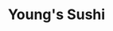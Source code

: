 ---
layout: place
title: "Young's Sushi"
permalink: /ohio/willoughby/young-s-sushi.html
stateAbbr: OH
stateName: Ohio
cityName: Willoughby
seo:
  name: "Young's Sushi"
  type: Restaurant
  links: http://youngssushi.com/
description: "Rolls, sashimi & party plates round out the menu at this informal Japanese restaurant. Looking for sushi in Willoughby, Ohio? Check out Young's Sushi for a d..."
place_id: ChIJnXfNV3SpMYgRjJRMyhgsSEY
photos:
  - name: >-
      places/ChIJnXfNV3SpMYgRjJRMyhgsSEY/photos/AeeoHcIHD3o8RGK81B_RGfHvx3kRvRXiNtofKAUyMnCtrSEoqtsIdrD9vlC1iUBTKtGK8KkSNVr82BOhp7tKKx0AfiNLOK2vSkPc-wvIA2iWuVPfpPyLazwSdLGW6mktPGIlMKqkgwj_o-uOMq-3Yz0eNwxuiWrFIAwY_6RtCD1bil34MD0XPNAeu6HHqXFw1lLa6hR09AVTKfK4KUt1cVOdwIFMhbLIrqafIEKWJAqxDg7q9xnO109K8kKgkfMTOxIsW_zB8P4nrgMd7eDXxf8OJtTNMoaCxGBYA7xJ2lYp8fxmyMbqW6LD1UrDEVaH_MfXD16b7OVNW0CZsDGKg4tAqY7_Om_zCUoVa6ck7ivbeEazol46D2zKQdS0t3HCEgfjBfTKFjRWCiKTG5hO4gZqlrccAAylj4nEU1kUtwwaGidDcZ3V
    widthPx: 4000
    heightPx: 2252
    authorAttributions:
      - displayName: Doug Farrell Godard
        uri: https://maps.google.com/maps/contrib/106219700403652066501
        photoUri: >-
          https://lh3.googleusercontent.com/a-/ALV-UjWmL5eiJqKh3HnrFLVmdEQOf4NOOoYaQIqTd-_xtQG-sgKSmzqGpQ=s100-p-k-no-mo
    flagContentUri: >-
      https://www.google.com/local/imagery/report/?cb_client=maps_api_places.places_api&image_key=!1e10!2sCIHM0ogKEICAgIDOhMveggE&hl=en-US
    googleMapsUri: >-
      https://www.google.com/maps/place//data=!3m4!1e2!3m2!1sCIHM0ogKEICAgIDOhMveggE!2e10!4m2!3m1!1s0x8831a97457cd779d:0x46482c18ca4c948c
  - name: >-
      places/ChIJnXfNV3SpMYgRjJRMyhgsSEY/photos/AeeoHcLuqm8BV4PFDRSK7TDqcwzZ3rpu5HkhqfoQr1WCENthF0NcQlUmGdC-DUbhZPllsit5JFbZwT06dSHAgUnIpJHIBkZYY_YSwgGkyaJ00d0Ujy9skWzfRhVTMnoPmg75mjQM92IcRMh24SJWPDdI01h9pJdb0g_2HKK-r0DrmL6xgcskuX9skq2GLrHozd_AT_njx1dkU9EqN8_ktBWxswsXf1x4afLVRdMSLgJq3dLOl_dCXSyrr2fnoy4faCszJ7rUmjfEUcMH5ConOg7-kRCw4vFBPB-75TMYJGvGSryJPVMNlo3sf3lPGsvoLbsB804jXpxdSbfO_kSFnzSyrD7zufpYYgFWovNq_S-DRrPS-tjkq9hz65Eyx103gws4jxtrC285lXmwaNTNI0l7EUYDvWmZiqjup1JlG-bEQCoIVA
    widthPx: 4032
    heightPx: 2097
    authorAttributions:
      - displayName: Kayoko
        uri: https://maps.google.com/maps/contrib/104512859639289667274
        photoUri: >-
          https://lh3.googleusercontent.com/a/ACg8ocIuswTU6eMf4O2nl0V4tTeQXDqiRznmRwF7_EBlxL8TVDE4N8mM=s100-p-k-no-mo
    flagContentUri: >-
      https://www.google.com/local/imagery/report/?cb_client=maps_api_places.places_api&image_key=!1e10!2sCIHM0ogKEICAgICzwdfkPg&hl=en-US
    googleMapsUri: >-
      https://www.google.com/maps/place//data=!3m4!1e2!3m2!1sCIHM0ogKEICAgICzwdfkPg!2e10!4m2!3m1!1s0x8831a97457cd779d:0x46482c18ca4c948c
  - name: >-
      places/ChIJnXfNV3SpMYgRjJRMyhgsSEY/photos/AeeoHcJJn8pSUfoLbF5_OZddCg9r220zgc2MQIXD5hT-jbsR8p35yIksrVUES1SpOyXvZrsUDCjsUL_ZMu5Tkgge22-DN7Aw2Ze6MWUs03QMdT7MssFAEvzVN3RsSJbRrfw8ZFYZlvI8fE89SgL52Y7WPgGd1m9iMbIyiYCfsZVHxmq2NmVQMolCdgxKiQTAKSQBuiB6TwoZa9JN6YezVN00MvMwMP4mRYmX0bKpfn6gymW8QsTFRjGrA7BySoUHo4eSle6OyBlEF5P6yj93y1-dmpMNCWHbi4F27HsZWmqmOFsOSw1RDWV6XBNWecDfYtZTN_4L1Qq8xPIzMdb-lU8vhqSileUJd6cOmiXOXJ7S8u_JkakvQOBiBR26GHG7POjoFB5r5JA90BuRNAbzGUoULMbxh6bzTLP0OB1WofBdezz9TXDr
    widthPx: 4000
    heightPx: 3000
    authorAttributions:
      - displayName: Gabriella Fujs
        uri: https://maps.google.com/maps/contrib/107157114049095362421
        photoUri: >-
          https://lh3.googleusercontent.com/a-/ALV-UjX-jGG7OJzg67WUnz32Wc4_PZtBvLiN9XB8DL_LOdmPbMd2InfK5Q=s100-p-k-no-mo
    flagContentUri: >-
      https://www.google.com/local/imagery/report/?cb_client=maps_api_places.places_api&image_key=!1e10!2sCIHM0ogKEICAgMDIka6MlwE&hl=en-US
    googleMapsUri: >-
      https://www.google.com/maps/place//data=!3m4!1e2!3m2!1sCIHM0ogKEICAgMDIka6MlwE!2e10!4m2!3m1!1s0x8831a97457cd779d:0x46482c18ca4c948c
  - name: >-
      places/ChIJnXfNV3SpMYgRjJRMyhgsSEY/photos/AeeoHcJcfanvmkgjdtm3Itv23zS3mH6vzk06UrThMtJ-M_Pl_9QxCnkurJlGvVP5Dn3AhKwQ8Hh8pgO_gNjEVUqzxBb1ntknJzzLXnsKdalRwnaBxhZuvnowNrGwWmdIXbgdOp9Hh9_ommoCVglChJVb8F7_w3BlqilOpTXZrsU3HlAP4cCiYZrFD7Ye5OhLxIiprd-fdOZsLWvYjMdWEkZqVtR2xx9Tv-itkt-azl-sdBcIFdIZkSj4eSGdhnzCuY3CJLetr-GEucCO4-uzbZR3nrW1_RYmzoac41tcNk0cnMS0c97w4OMjvnJAHzfadhcAaPVHjeNyFzc9KCtDUTJuGQeFmpa3aao7LofIlKB2bUq9BHUsKcSQVE3TtxHTM5zFUfubFn1_T-4rIWsRZerL8jHcIhqZnkUqPOOY2bX148M
    widthPx: 3000
    heightPx: 4000
    authorAttributions:
      - displayName: Monica DINGXIN
        uri: https://maps.google.com/maps/contrib/111602210824730625639
        photoUri: >-
          https://lh3.googleusercontent.com/a-/ALV-UjXhbRKysjd4jzt52L48H1Qrex8b1LNvhe2L8B3TSTAbjvvoqt5W=s100-p-k-no-mo
    flagContentUri: >-
      https://www.google.com/local/imagery/report/?cb_client=maps_api_places.places_api&image_key=!1e10!2sCIHM0ogKEICAgICHhf6tAQ&hl=en-US
    googleMapsUri: >-
      https://www.google.com/maps/place//data=!3m4!1e2!3m2!1sCIHM0ogKEICAgICHhf6tAQ!2e10!4m2!3m1!1s0x8831a97457cd779d:0x46482c18ca4c948c
  - name: >-
      places/ChIJnXfNV3SpMYgRjJRMyhgsSEY/photos/AeeoHcJ56PfbN0PiQe6bt4g8GPrHyTBvXIscaLgDZlcTmniUeh2fPG-RPe0Qp1Wl6iAhPC0-ANK0A5e75rmFRC3w59Fx3JcMLDY4c3ElakBXErath-UzYlZ3rPYiaIQ8T0bvDgEEyUI-t7nYE9BmqBF_ehpr-hlmPrYHL1yaAyaX3SHFcRxc5pOuSYgf0s-XSfI0OHeqOy7hq2kUWhbGbZw5YDimY_mUvnshz84g9VL5wxei-dmKWfeHDlBpkEmzvXYqmHimr6WP9FURN-ojZZB04Rm1UGwTwLXljthyvCHbrJgdtGSQU34Yn1U86kV2YKN1m0wP9Mq4iK5YOAXH5hbYA3kXjcOFRtcPXQgiBGCXkkkXwNtnfzhWPTntk28Ez8R2CQxoJ7nD77zNIei6JoSuORB_GCH3JoGLufGMhMhvPJ_YlQ
    widthPx: 4032
    heightPx: 3024
    authorAttributions:
      - displayName: Brady “Brady B” Baker
        uri: https://maps.google.com/maps/contrib/117507026779558238681
        photoUri: >-
          https://lh3.googleusercontent.com/a-/ALV-UjW-nP6_tiWK3rQ2xu4qmDCQB63ZQxVsTccLBv4QVLyQsIJsUJ4H=s100-p-k-no-mo
    flagContentUri: >-
      https://www.google.com/local/imagery/report/?cb_client=maps_api_places.places_api&image_key=!1e10!2sCIHM0ogKEICAgICfy7n_GQ&hl=en-US
    googleMapsUri: >-
      https://www.google.com/maps/place//data=!3m4!1e2!3m2!1sCIHM0ogKEICAgICfy7n_GQ!2e10!4m2!3m1!1s0x8831a97457cd779d:0x46482c18ca4c948c
  - name: >-
      places/ChIJnXfNV3SpMYgRjJRMyhgsSEY/photos/AeeoHcJWqpOrUClcY9DMfvBCDiBgdIlsu53CpNPdftheLQpakeLh0AVe3XeWgl49uwaWem8mv3VFTYPbn7WIwYqykiwF4a2kWzfeF3NVZpTgWIa43Ty3fLxOuHj-uw8PGZb55hEUwoA_A5M4yHrPJaF9RdKI-xndHMxon4u5-5cgxMS-pZu89ORUEhw065d8YZRWbWT0G80m0o_nkUPsEIsHAo6F7K2r9MMDMB0XvdOyw2wLYIfDJAcc5zw3cOKczp5P6LlTJSIp_ImTG_JsFpQVsiN4oMjtNmF13k-wDllB3rIIzOAMeX7NQmhfW-dDYgR9pxS3rxP3pTuPxTXOTGPoqq3QjDnVrPBp4AJfiF3nzGSCycbrDMHKnSQeO1bP4SZFSh_cT6JRjYbrbbdi0Vubu48wC86bCYe-dReKDmnrpOuEZQ
    widthPx: 4000
    heightPx: 3000
    authorAttributions:
      - displayName: Jennifer Tanner
        uri: https://maps.google.com/maps/contrib/105907624080415669736
        photoUri: >-
          https://lh3.googleusercontent.com/a-/ALV-UjXrVhq67nNvph182npJLKmOxoNBvKNaZnZjADOkztMLMyurjbxo4w=s100-p-k-no-mo
    flagContentUri: >-
      https://www.google.com/local/imagery/report/?cb_client=maps_api_places.places_api&image_key=!1e10!2sCIHM0ogKEICAgICn6pSfcA&hl=en-US
    googleMapsUri: >-
      https://www.google.com/maps/place//data=!3m4!1e2!3m2!1sCIHM0ogKEICAgICn6pSfcA!2e10!4m2!3m1!1s0x8831a97457cd779d:0x46482c18ca4c948c
  - name: >-
      places/ChIJnXfNV3SpMYgRjJRMyhgsSEY/photos/AeeoHcK4qq5leydWhfrr08dG13ra10oAUtIyu3nHoB2xnDHCgpW9vZv2KnhM6R54nKTzhK3uS9m0rORb2iUdmk6_ynN2EzwSRQTlIFWS3FxCpXv78ULFlQRw64-L-ADkA5OnnwsSYxA0fHfAbDnF_OiSkF2MAWvg5iv8FOh8FYsa5lwYo6XZqQmEyoUspZAkuDaOM-XlX68naj8Z3DEx3yVaBpI6EBSiiAMf-06GNyOXPgrZ3L40MaqarIpnF6EydF7-u8xHo56Xgiz3hTOEg28gxCF5z34OS6mFTF2Y4SD9a5Tuv0nSWxtCJeLKvMqHxTr5pKHGzi7eu_Y6Dx4bkV-fO3lGFVwBXnb0R2kgEQZ1tVciVehs9Wd6q-z8zuwgC-NKdlLBpjm70hC6tt9kXCZsYK2ZvyqU6tJG8VGcC4efzyMaVcNz
    widthPx: 4032
    heightPx: 3024
    authorAttributions:
      - displayName: Brady “Brady B” Baker
        uri: https://maps.google.com/maps/contrib/117507026779558238681
        photoUri: >-
          https://lh3.googleusercontent.com/a-/ALV-UjW-nP6_tiWK3rQ2xu4qmDCQB63ZQxVsTccLBv4QVLyQsIJsUJ4H=s100-p-k-no-mo
    flagContentUri: >-
      https://www.google.com/local/imagery/report/?cb_client=maps_api_places.places_api&image_key=!1e10!2sCIHM0ogKEICAgICfy7n_6QE&hl=en-US
    googleMapsUri: >-
      https://www.google.com/maps/place//data=!3m4!1e2!3m2!1sCIHM0ogKEICAgICfy7n_6QE!2e10!4m2!3m1!1s0x8831a97457cd779d:0x46482c18ca4c948c
  - name: >-
      places/ChIJnXfNV3SpMYgRjJRMyhgsSEY/photos/AeeoHcK92lN2t2NxqFuE3Aiwzde1MXki0Hktt0ygaMNrAC9atHdQZU0QKoS-jAWYeOHxAGGTqdl-UgXx5ThwaQqgSFxFpXIuawUpy8z30mayy1b5D7saV4HvalAZUu_QMXnYX4ApskxqFWpsMKRR_I9fK2dUVGKt4lqBZBEpVBewpSxRSCzoKGqMvW0P5mBYZ-1VBe7AEGXE8_MhBP_s1rqq3ag3EfrblBAllH5cm2kUP2o_jYHdcxaJS-cT6Quo6qcsWoJRbUKWTvSRFkhVNPahzIKMpXyZrp3W8aTinhb_SNEvSH289mDTrH9Yz-pc1OVgNw2LwE0vBaaBmSVSvRE5MKAun--rdWigEp1pSmVVlfMe-9tfd1s9_SOIftWsoTJd3vhVpMpEdmayNawIGiJpc6D1ljdm19oR_3CJ042NRQTn6g
    widthPx: 4032
    heightPx: 3024
    authorAttributions:
      - displayName: Bennett Cowie
        uri: https://maps.google.com/maps/contrib/105009214486867204848
        photoUri: >-
          https://lh3.googleusercontent.com/a-/ALV-UjXcAe_n5yruVEO5Jj5usNO7oZ8du_VGIfZ9eH-MHwxRbCpD4vuECg=s100-p-k-no-mo
    flagContentUri: >-
      https://www.google.com/local/imagery/report/?cb_client=maps_api_places.places_api&image_key=!1e10!2sCIHM0ogKEICAgIC4usTqLw&hl=en-US
    googleMapsUri: >-
      https://www.google.com/maps/place//data=!3m4!1e2!3m2!1sCIHM0ogKEICAgIC4usTqLw!2e10!4m2!3m1!1s0x8831a97457cd779d:0x46482c18ca4c948c
  - name: >-
      places/ChIJnXfNV3SpMYgRjJRMyhgsSEY/photos/AeeoHcIxGwGQauMNweWpjLYhW66g4i8yyf0e0yzyCPgtFk1vGr-0-FOHXSyfhsmsi6-PKwaiAKmIwrPmXSUxl_19DpkUJpc7qqoRcuQaDPm-brP5cvKbdtTLdQKmgp747JgpZRoajNK0EETbNK1xehHh1j2aVd40pBWH1U_VGbeBJTUuZIfbITgNsLLGFWelT0le2EdeCEetx4YH_sRmAIXoiKlacDvEWQAns_VpL_bbjCARKv4bh1m4szyaPlgXhvwouXEGh7Iqv53E9bfpQHpvbbO59BZ2RWHOcIGEWdUWxWXlHqKLxClyEnauS8TBothgFojfy-dB4rwd8uUWVs8AMuR8pCwCN2JJ4agVdTJhOvDUE-Ko9-VoGlLsA-IAsrpPPA0j2ORhT6uUn4uvzXvY79zNadSYbbgds0WtYpwDXedZHA
    widthPx: 1868
    heightPx: 4000
    authorAttributions:
      - displayName: Leilani White Adams
        uri: https://maps.google.com/maps/contrib/110275184717832309838
        photoUri: >-
          https://lh3.googleusercontent.com/a-/ALV-UjXMMG_t_uWOv4XKSE44ub4_U5W89ff3oKUC76UwAqKcXdCNmGAXZA=s100-p-k-no-mo
    flagContentUri: >-
      https://www.google.com/local/imagery/report/?cb_client=maps_api_places.places_api&image_key=!1e10!2sCIHM0ogKEICAgIDWidn7ew&hl=en-US
    googleMapsUri: >-
      https://www.google.com/maps/place//data=!3m4!1e2!3m2!1sCIHM0ogKEICAgIDWidn7ew!2e10!4m2!3m1!1s0x8831a97457cd779d:0x46482c18ca4c948c
  - name: >-
      places/ChIJnXfNV3SpMYgRjJRMyhgsSEY/photos/AeeoHcL2OuWr3jdU4BN4rRuIIQsbn0eqdnbWq25b19S1DUjdI4pHJkdgazD_XSjuez_n7YtC-9Itx0DJO5kI7BmxBA345hWO59vHlNse0jslLE4sDBp_qJUNqNeioopk8ZB-eVU7jSyfYsHPEiB4b30yposEks-T-jz1MhmwYjmpmCc1BqPyC6dIocssyqs91jQpiXVJziTMLc9K7wZXm2oreAaIRx3DgVENNN5E6oK1OenwmRycW_jLjzW5QsgnfTfQ6WU2SLUx3SS2C_z78yzfwBY0VvEPBLtMp3RS5SI8Lo2vZBIWlZhOTqgJoF7GPGaffptNteqAQVANEY79Bo-qxN_805yLyghuMoVEzen1taHrBSL2_tyTdy_UGE-mp6PBsBOLMYSsD24rPFErPkgnNPGH2r_5ccu1QA7wQ1GUJgs6GQ
    widthPx: 3024
    heightPx: 4032
    authorAttributions:
      - displayName: Kayla Ouyang
        uri: https://maps.google.com/maps/contrib/113849259255374432409
        photoUri: >-
          https://lh3.googleusercontent.com/a-/ALV-UjWyjT5dB8q03aw2D5HQDVqtijGfKnNcTQbCEvVd87ndlBijmTY=s100-p-k-no-mo
    flagContentUri: >-
      https://www.google.com/local/imagery/report/?cb_client=maps_api_places.places_api&image_key=!1e10!2sCIHM0ogKEICAgICk6pfcMA&hl=en-US
    googleMapsUri: >-
      https://www.google.com/maps/place//data=!3m4!1e2!3m2!1sCIHM0ogKEICAgICk6pfcMA!2e10!4m2!3m1!1s0x8831a97457cd779d:0x46482c18ca4c948c
address: 12 E Spaulding St, Willoughby, OH 44094, USA
street: 12 E Spaulding St
city: Willoughby
state: OH
zip: '44094'
country: USA
neighborhood: null
latitude: '41.639804'
longitude: '-81.406096'
accessibility_options:
  wheelchairAccessibleParking: true
  wheelchairAccessibleEntrance: true
  wheelchairAccessibleRestroom: true
  wheelchairAccessibleSeating: true
business_status: OPERATIONAL
name: Young's Sushi
google_maps_links:
  directionsUri: >-
    https://www.google.com/maps/dir//''/data=!4m7!4m6!1m1!4e2!1m2!1m1!1s0x8831a97457cd779d:0x46482c18ca4c948c!3e0
  placeUri: https://maps.google.com/?cid=5064346265962976396
  writeAReviewUri: >-
    https://www.google.com/maps/place//data=!4m3!3m2!1s0x8831a97457cd779d:0x46482c18ca4c948c!12e1
  reviewsUri: >-
    https://www.google.com/maps/place//data=!4m4!3m3!1s0x8831a97457cd779d:0x46482c18ca4c948c!9m1!1b1
  photosUri: >-
    https://www.google.com/maps/place//data=!4m3!3m2!1s0x8831a97457cd779d:0x46482c18ca4c948c!10e5
primary_type: Sushi Restaurant
opening_hours:
  regular: null
  current: null
secondary_opening_hours:
  regular:
    weekdayDescriptions: null
    type: null
  current:
    weekdayDescriptions: null
    type: null
phone: (440) 951-0002
price_level: PRICE_LEVEL_MODERATE
price_range: $20 &ndash; $30
rating: '4.6'
rating_count: 579
website: http://youngssushi.com/
reviews:
  - name: >-
      places/ChIJnXfNV3SpMYgRjJRMyhgsSEY/reviews/ChZDSUhNMG9nS0VJQ0FnSUN6d2Rma0hnEAE
    relativePublishTimeDescription: 10 months ago
    rating: 3
    text:
      text: >-
        Seafood Salad should have included Crabmeat according to the
        description, but it was two pieces of fake crab and not crabmeat; it was
        a kind of sad looking salad. Since there was no Scallops sushi on the
        menu, we ordered a Spicy Scallop Roll which should not include cucumbers
        according to the menu but they used cucumbers which I don't like. Black
        Dragon Roll was okay. Overall, it was just okay place and even it was
        Saturday evening, they were not busy.
      languageCode: en
    originalText:
      text: >-
        Seafood Salad should have included Crabmeat according to the
        description, but it was two pieces of fake crab and not crabmeat; it was
        a kind of sad looking salad. Since there was no Scallops sushi on the
        menu, we ordered a Spicy Scallop Roll which should not include cucumbers
        according to the menu but they used cucumbers which I don't like. Black
        Dragon Roll was okay. Overall, it was just okay place and even it was
        Saturday evening, they were not busy.
      languageCode: en
    authorAttribution:
      displayName: Kayoko
      uri: https://www.google.com/maps/contrib/104512859639289667274/reviews
      photoUri: >-
        https://lh3.googleusercontent.com/a/ACg8ocIuswTU6eMf4O2nl0V4tTeQXDqiRznmRwF7_EBlxL8TVDE4N8mM=s128-c0x00000000-cc-rp-mo-ba5
    publishTime: '2024-06-02T15:30:54.833369Z'
    flagContentUri: >-
      https://www.google.com/local/review/rap/report?postId=ChZDSUhNMG9nS0VJQ0FnSUN6d2Rma0hnEAE&d=17924085&t=1
    googleMapsUri: >-
      https://www.google.com/maps/reviews/data=!4m6!14m5!1m4!2m3!1sChZDSUhNMG9nS0VJQ0FnSUN6d2Rma0hnEAE!2m1!1s0x8831a97457cd779d:0x46482c18ca4c948c
  - name: >-
      places/ChIJnXfNV3SpMYgRjJRMyhgsSEY/reviews/ChdDSUhNMG9nS0VJQ0FnSURoNGNyNm53RRAB
    relativePublishTimeDescription: 2 years ago
    rating: 3
    text:
      text: >-
        We had the most amazing server here.  She was so friendly and warm; most
        importantly, she was good at her job. The sushi here was okay. Not
        great, not bad just meh.  However,  it was reasonably priced and had a
        good selection. The interior is kind of beaten up and dingy. But it was
        clean and seemed to be family friendly,  which is always a plus.
      languageCode: en
    originalText:
      text: >-
        We had the most amazing server here.  She was so friendly and warm; most
        importantly, she was good at her job. The sushi here was okay. Not
        great, not bad just meh.  However,  it was reasonably priced and had a
        good selection. The interior is kind of beaten up and dingy. But it was
        clean and seemed to be family friendly,  which is always a plus.
      languageCode: en
    authorAttribution:
      displayName: Rachel Floriano
      uri: https://www.google.com/maps/contrib/102415874138775121021/reviews
      photoUri: >-
        https://lh3.googleusercontent.com/a-/ALV-UjWQEdzO5ys3HLQNGaskBDJW5y8TQVYr9-Gn27NjRYUpyNnZ_tM=s128-c0x00000000-cc-rp-mo-ba5
    publishTime: '2023-03-10T20:00:43.402420Z'
    flagContentUri: >-
      https://www.google.com/local/review/rap/report?postId=ChdDSUhNMG9nS0VJQ0FnSURoNGNyNm53RRAB&d=17924085&t=1
    googleMapsUri: >-
      https://www.google.com/maps/reviews/data=!4m6!14m5!1m4!2m3!1sChdDSUhNMG9nS0VJQ0FnSURoNGNyNm53RRAB!2m1!1s0x8831a97457cd779d:0x46482c18ca4c948c
  - name: >-
      places/ChIJnXfNV3SpMYgRjJRMyhgsSEY/reviews/ChdDSUhNMG9nS0VJQ0FnSUNYNHEyTHp3RRAB
    relativePublishTimeDescription: 6 months ago
    rating: 5
    text:
      text: >-
        Great atmosphere, staff is always attentive and friendly, and amazing
        sushi! This is our go-to sushi place and we never leave dissatisfied.
      languageCode: en
    originalText:
      text: >-
        Great atmosphere, staff is always attentive and friendly, and amazing
        sushi! This is our go-to sushi place and we never leave dissatisfied.
      languageCode: en
    authorAttribution:
      displayName: Noella T
      uri: https://www.google.com/maps/contrib/103926839456126815583/reviews
      photoUri: >-
        https://lh3.googleusercontent.com/a/ACg8ocJq1xnqd-llpaiRf_TFaYMeINYeUF96-D6Kb-GL7zGSGQpB=s128-c0x00000000-cc-rp-mo-ba4
    publishTime: '2024-10-14T17:09:56.338012Z'
    flagContentUri: >-
      https://www.google.com/local/review/rap/report?postId=ChdDSUhNMG9nS0VJQ0FnSUNYNHEyTHp3RRAB&d=17924085&t=1
    googleMapsUri: >-
      https://www.google.com/maps/reviews/data=!4m6!14m5!1m4!2m3!1sChdDSUhNMG9nS0VJQ0FnSUNYNHEyTHp3RRAB!2m1!1s0x8831a97457cd779d:0x46482c18ca4c948c
  - name: >-
      places/ChIJnXfNV3SpMYgRjJRMyhgsSEY/reviews/ChZDSUhNMG9nS0VJQ0FnSURfdDVHelR3EAE
    relativePublishTimeDescription: 2 months ago
    rating: 1
    text:
      text: >-
        Is it Monday? you have a craving for sushi? Have you been to Ninja in
        MOL? If you answered yes to any of these then DO NOT go here. The rolls
        were poorly made, the fish was definitely not fresh. Something was very
        off with them, they tasted spoiled. The rolls are so thick with rice and
        wrapped in nori, you’re practically flossing your teeth with it. Every
        single one of the rolls was wrapped in nori and it was all tough. No
        amount of soy sauce could make these rolls palatable, the ginger was off
        putting, and the wasabi, well, didn’t look like wasabi. Just about every
        single roll on the menu has cream cheese in it, which is very non
        traditional and not at all what you want when you get sushi, especially
        for the price they are charging. Never again.
      languageCode: en
    originalText:
      text: >-
        Is it Monday? you have a craving for sushi? Have you been to Ninja in
        MOL? If you answered yes to any of these then DO NOT go here. The rolls
        were poorly made, the fish was definitely not fresh. Something was very
        off with them, they tasted spoiled. The rolls are so thick with rice and
        wrapped in nori, you’re practically flossing your teeth with it. Every
        single one of the rolls was wrapped in nori and it was all tough. No
        amount of soy sauce could make these rolls palatable, the ginger was off
        putting, and the wasabi, well, didn’t look like wasabi. Just about every
        single roll on the menu has cream cheese in it, which is very non
        traditional and not at all what you want when you get sushi, especially
        for the price they are charging. Never again.
      languageCode: en
    authorAttribution:
      displayName: Suzy Cannato
      uri: https://www.google.com/maps/contrib/114932884721150630045/reviews
      photoUri: >-
        https://lh3.googleusercontent.com/a-/ALV-UjVift5Tw4yj1ucHyo8ew_hHhQIbgqsCh2-IhgcSUNRR37uc8EiF=s128-c0x00000000-cc-rp-mo-ba4
    publishTime: '2025-01-28T01:41:34.201300Z'
    flagContentUri: >-
      https://www.google.com/local/review/rap/report?postId=ChZDSUhNMG9nS0VJQ0FnSURfdDVHelR3EAE&d=17924085&t=1
    googleMapsUri: >-
      https://www.google.com/maps/reviews/data=!4m6!14m5!1m4!2m3!1sChZDSUhNMG9nS0VJQ0FnSURfdDVHelR3EAE!2m1!1s0x8831a97457cd779d:0x46482c18ca4c948c
  - name: >-
      places/ChIJnXfNV3SpMYgRjJRMyhgsSEY/reviews/ChZDSUhNMG9nS0VJQ0FnTUNBeWVhZEN3EAE
    relativePublishTimeDescription: 2 months ago
    rating: 5
    text:
      text: >-
        Whether dine-in, take out or 3rd party delivery, Young's Sushi, in my
        very experienced palate & opinion, has been the BEST SUSHI in the
        Cleveland area for many years (both prior & current location in
        Willoughby). Quality, quantity, selection, consistency, price and
        presentation. My go-to place and recommendation for others. If only I
        could be able to fulfill my Uni and/or Ume cravings, though (hard to
        find delicacies; hint, hint). ;) 
      languageCode: en
    originalText:
      text: >-
        Whether dine-in, take out or 3rd party delivery, Young's Sushi, in my
        very experienced palate & opinion, has been the BEST SUSHI in the
        Cleveland area for many years (both prior & current location in
        Willoughby). Quality, quantity, selection, consistency, price and
        presentation. My go-to place and recommendation for others. If only I
        could be able to fulfill my Uni and/or Ume cravings, though (hard to
        find delicacies; hint, hint). ;) 
      languageCode: en
    authorAttribution:
      displayName: D R
      uri: https://www.google.com/maps/contrib/108007260766825431995/reviews
      photoUri: >-
        https://lh3.googleusercontent.com/a-/ALV-UjV1dJDdP-Zwm1ZyBnU99N5v1fzDq2tCp0XciZkdDUWeenJg91WM=s128-c0x00000000-cc-rp-mo-ba2
    publishTime: '2025-02-02T01:27:29.974270Z'
    flagContentUri: >-
      https://www.google.com/local/review/rap/report?postId=ChZDSUhNMG9nS0VJQ0FnTUNBeWVhZEN3EAE&d=17924085&t=1
    googleMapsUri: >-
      https://www.google.com/maps/reviews/data=!4m6!14m5!1m4!2m3!1sChZDSUhNMG9nS0VJQ0FnTUNBeWVhZEN3EAE!2m1!1s0x8831a97457cd779d:0x46482c18ca4c948c
parking_options:
  freeParkingLot: true
  freeStreetParking: true
  valetParking: false
payment_options:
  acceptsCreditCards: true
  acceptsDebitCards: true
  acceptsCashOnly: false
  acceptsNfc: true
allow_dogs: null
curbside_pickup: true
delivery: true
dine_in: true
good_for_children: null
good_for_groups: true
good_for_sports: false
live_music: false
menu_for_children: false
outdoor_seating: true
reservable: null
restroom: true
serves_beer: true
serves_breakfast: false
serves_brunch: false
serves_cocktails: true
serves_coffee: null
serves_dinner: true
serves_dessert: true
serves_lunch: true
serves_vegetarian_food: true
serves_wine: true
takeout: true
summary: >-
  Rolls, sashimi & party plates round out the menu at this informal Japanese
  restaurant.

---